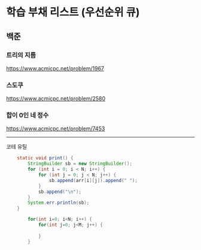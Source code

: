 # 학습 부채 리스트 (우선순위 큐)

## 백준

### 트리의 지름
https://www.acmicpc.net/problem/1967

### 스도쿠
https://www.acmicpc.net/problem/2580

### 합이 0인 네 정수
https://www.acmicpc.net/problem/7453

---

코테 유틸

```java
	static void print() {
		StringBuilder sb = new StringBuilder();
		for (int i = 0; i < N; i++) {
			for (int j = 0; j < N; j++) {
				sb.append(arr[i][j]).append(" ");
			}
			sb.append("\n");
		}
		System.err.println(sb);
	}

		for(int i=0; i<N; i++) {
			for(int j=0; j<M; j++) {
				
			}
		}

```
